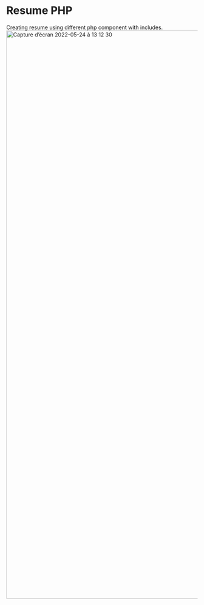 # Resume PHP
Creating resume using different php component with includes.
<img width="1498" alt="Capture d’écran 2022-05-24 à 13 12 30" src="https://user-images.githubusercontent.com/91184779/170023180-19629de0-6eed-4fd4-bfce-75de0e05ac28.png">
